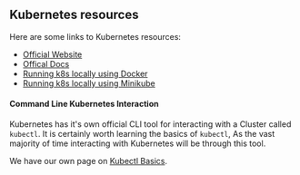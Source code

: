 ## Kubernetes resources

Here are some links to Kubernetes resources:

 * [Official Website][kubernetes]
 * [Offical Docs][k8s-docs]
 * [Running k8s locally using Docker][k8s-docker]
 * [Running k8s locally using Minikube][k8s-minikube]

#### Command Line Kubernetes Interaction

Kubernetes has it's own official CLI tool for interacting with a Cluster called `kubectl`. It is certainly worth learning the basics of `kubectl`, As the vast majority of time interacting with Kubernetes will be through this tool.

We have our own page on [Kubectl Basics](/other-topics.html#kubectl-quick-reference).

[Kubernetes]: https://kubernetes.io
[k8s-docs]: https://kubernetes.io/docs/concepts
[k8s-docker]: https://docs.docker.com/docker-for-mac/kubernetes
[k8s-minikube]: https://docs.docker.com/docker-for-mac/kubernetes

